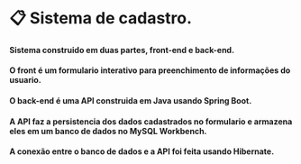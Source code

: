 # 📋 Sistema de cadastro.

#### Sistema construido em duas partes, front-end e back-end.

#### O front é um formulario interativo para preenchimento de informações do usuario.

#### O back-end é uma API construida em Java usando Spring Boot.

#### A API faz a persistencia dos dados cadastrados no formulario e armazena eles em um banco de dados no MySQL Workbench.

#### A conexão entre o banco de dados e a API foi feita usando Hibernate.
